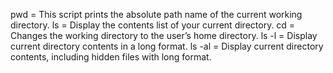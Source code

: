 pwd = This script prints the absolute path name of the current working directory.
ls = Display the contents list of your current directory.
cd = Changes the working directory to the user’s home directory.
ls -l = Display current directory contents in a long format.
ls -al = Display current directory contents, including hidden files with long format.
